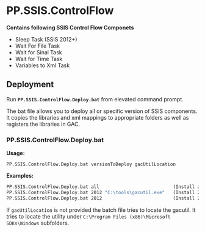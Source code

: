 # PP.SSIS.ControlFlow

**Contains following SSIS Control Flow Componets**

* Sleep Task (SSIS 2012+)
* Wait For File Task
* Wait for Sinal Task
* Wait for Time Task
* Variables to Xml Task

## Deployment

Run **`PP.SSIS.ControlFlow.Deploy.bat`** from elevated command prompt.

The bat file allows you to deploy all or specific version of SSIS components. It copies the libraries and xml mappings to appropriate folders as well as registers the libraries in GAC.

### PP.SSIS.ControlFlow.Deploy.bat

**Usage:**

`PP.SSIS.ControlFlow.Deploy.bat versionToDeploy gacUtilLocation`

**Examples:**
```bat
PP.SSIS.ControlFlow.Deploy.bat all                           (Install all versions of components, detect gacutil)
PP.SSIS.ControlFlow.Deploy.bat 2012 "C:\tools\gacutil.exe"   (Install 2012 versions of components, use gacutil provided)
PP.SSIS.ControlFlow.Deploy.bat 2012                          (Install 2012 versions of components, detect gacutil)
```

If `gacUtilLocation` is not provided the batch file tries to locate the gacutil. It tries to locate the utility under `C:\Program Files (x86)\Microsoft SDKs\Windows` subfolders.